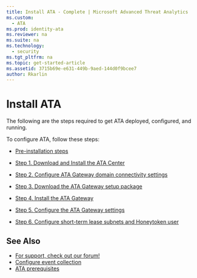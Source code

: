 ```yaml
---
title: Install ATA - Complete | Microsoft Advanced Threat Analytics
ms.custom:
  - ATA
ms.prod: identity-ata
ms.reviewer: na
ms.suite: na
ms.technology:
  - security
ms.tgt_pltfrm: na
ms.topic: get-started-article
ms.assetid: 3715b69e-e631-449b-9aed-144d0f9bcee7
author: Rkarlin
---
```

# Install ATA

The following are the steps required to get ATA deployed, configured, and running.

To configure ATA, follow these steps:

-   [Pre-installation steps](install-ata-preinstall.md)

-   [Step 1. Download and Install the ATA Center](install-ata-step1.md)

-   [Step 2. Configure ATA Gateway domain connectivity settings](install-ata-step2.md)

-   [Step 3. Download the ATA Gateway setup package](install-ata-step3.md)

-   [Step 4. Install the ATA Gateway](install-ata-step4.md)

-   [Step 5. Configure the ATA Gateway settings](install-ata-step5.md)

-   [Step 6. Configure short-term lease subnets and Honeytoken user](install-ata-step6.md)


## See Also

- [For support, check out our forum!](https://social.technet.microsoft.com/Forums/security/en-US/home?forum=mata)
- [Configure event collection](/advanced-threat-analytics/plandesign/configure-event-collection)
- [ATA prerequisites](/advanced-threat-analytics/plandesign/ata-prerequisites)
